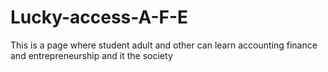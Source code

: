 # Lucky-access-A-F-E
This is a page where student adult and other can learn accounting finance and entrepreneurship and it the society 
